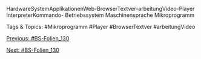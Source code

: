 HardwareSystemApplikationenWeb-BrowserTextver-arbeitungVideo-Player
InterpreterKommando-
Betriebssystem
Maschinensprache
Mikroprogramm

   Tags & Topics:
   #Mikroprogramm
   #Player
   #BrowserTextver
   #arbeitungVideo

[Previous: #BS-Folien_130](BS-Folien_130.md)

[Next: #BS-Folien_130](BS-Folien_130.md)